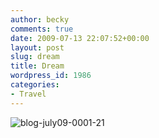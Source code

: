 ```yaml
---
author: becky
comments: true
date: 2009-07-13 22:07:52+00:00
layout: post
slug: dream
title: Dream
wordpress_id: 1986
categories:
- Travel
---
```


![blog-july09-0001-21](http://beta.beckyjenson.com/wp-content/uploads/2009/07/blog-july09-0001-21.jpg)
